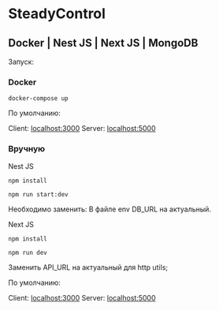 # SteadyControl
Docker | Nest JS | Next JS | MongoDB
---

Запуск:

### Docker
```
docker-compose up
```

По умолчанию:

Client: [localhost:3000](http://localhost:3000/)
Server: [localhost:5000](http://localhost:5000/)

### Вручную

Nest JS
```
npm install

npm run start:dev
```
Необходимо заменить:
В файле env DB_URL на актуальный.

Next JS

```
npm install

npm run dev
```
Заменить API_URL на актуальный для http utils;


По умолчанию:

Client: [localhost:3000](http://localhost:3000/)
Server: [localhost:5000](http://localhost:5000/)
